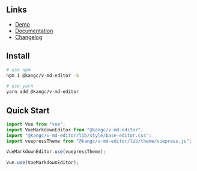 ## Links

- [Demo](https://code-farmer-i.github.io/vue-markdown-editor/examples/base-editor.html)
- [Documentation](https://code-farmer-i.github.io/vue-markdown-editor/)
- [Changelog](https://code-farmer-i.github.io/vue-markdown-editor/changelog.html)

## Install

```bash
# use npm
npm i @kangc/v-md-editor -S

# use yarn
yarn add @kangc/v-md-editor
```

## Quick Start

```js
import Vue from "vue";
import VueMarkdownEditor from "@kangc/v-md-editor";
import "@kangc/v-md-editor/lib/style/base-editor.css";
import vuepressTheme from "@kangc/v-md-editor/lib/theme/vuepress.js";

VueMarkdownEditor.use(vuepressTheme);

Vue.use(VueMarkdownEditor);
```
